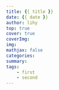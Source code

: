 ```yaml
---
title: {{ title }}
date: {{ date }}
author: lihy
top: true
cover: true
coverImg: 
img: 
mathjax: false
categories: 
summary: 
tags: 
    - first
    - second
---
```

